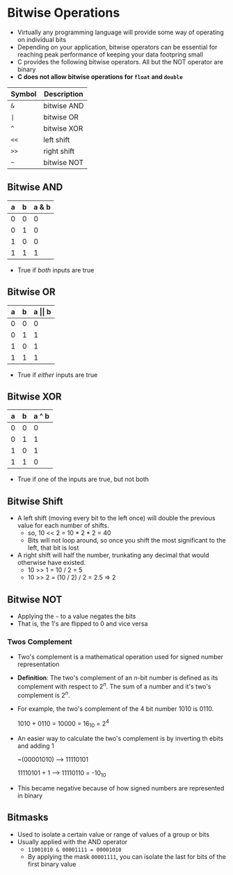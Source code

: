 # Bitwise Operations

- Virtually any programming language will provide some way of operating on individual bits
- Depending on your application, bitwise operators can be essential for reaching peak performance of keeping your data footpring small
- C provides the following bitwise operators. All but the NOT operator are binary
- __C does not allow bitwise operations for `float` and `double`__ 

|__Symbol__|__Description__|
|----------|-------------|
|`&`|bitwise AND|
|`\|`|bitwise OR|
|`^`|bitwise XOR|
|`<<`|left shift|
|`>>`|right shift|
|`~`|bitwise NOT|

## Bitwise AND

|__a__|__b__|__a & b__|
|----------|-------------|---------|
|0|0|0|
|0|1|0|
|1|0|0|
|1|1|1|

- True if _both_ inputs are true

## Bitwise OR 

|__a__|__b__|__a \|\| b__|
|----------|-------------|---------|
|0|0|0|
|0|1|1|
|1|0|1|
|1|1|1|

- True if _either_ inputs are true

## Bitwise XOR

|__a__|__b__|__a ^ b__|
|----------|-------------|---------|
|0|0|0|
|0|1|1|
|1|0|1|
|1|1|0|

- True if one of the inputs are true, but not both

## Bitwise Shift

- A left shift (moving every bit to the left once) will double the previous value for each number of shifts.
  - so, 10 << 2 = 10 * 2 * 2 = 40
  - Bits will not loop around, so once you shift the most significant to the left, that bit is lost
- A right shift will half the number, trunkating any decimal that would otherwise have existed.
  - 10 >> 1 = 10 / 2 = 5
  - 10 >> 2 = (10 / 2) / 2 = 2.5 => 2

## Bitwise NOT

- Applying the `~` to a value negates the bits
- That is, the 1's are flipped to 0 and vice versa

### Twos Complement

- Two's complement is a mathematical operation used for signed number representation
- __Definition__: The two's complement of an _n_-bit number is defined as its complement with respect to 2<sup>_n_</sup>. The sum of a number and it's two's complement is 2<sup>_n_</sup>.
- For example, the two's complement of the 4 bit number 1010 is 0110.

    1010 + 0110 = 10000 = 16<sub>10</sub> = 2<sup>4</sup>

- An easier way to calculate the two's complement is by inverting th ebits and adding 1

    ~(00001010) --> 11110101

    11110101 + 1 --> 11110110 = -10<sub>10</sub>

- This became negative because of how signed numbers are represented in binary

## Bitmasks

- Used to isolate a certain value or range of values of a group or bits
- Usually applied with the AND operator
  - `11001010 & 00001111 = 00001010`
  - By applying the mask `00001111`, you can isolate the last for bits of the first binary value